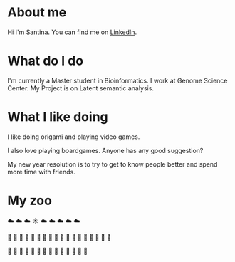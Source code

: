 # About me
Hi I'm Santina. You can find me on [LinkedIn](https://ca.linkedin.com/in/santinalin). 

# What do I do 

I'm currently a Master student in Bioinformatics. I work at Genome Science Center. My Project is on Latent semantic analysis. 

# What I like doing 

I like doing origami and playing video games. 

I also love playing boardgames. Anyone has any good suggestion? 

My new year resolution is to try to get to know people better and spend more time with friends. 

# My zoo

:cloud: :cloud: :cloud: :sunny: :cloud: :cloud: :cloud: :cloud: :cloud:

:boar: :boar: :boar: :boar: 
:dromedary_camel: :dromedary_camel: :dromedary_camel: :dromedary_camel: 
:ox: :ox: :ox: :ox:  :leopard: :leopard:
:snake: :snake: :snake: :snake: 

:sunflower: :evergreen_tree: :sunflower: :evergreen_tree:  :sunflower: :evergreen_tree:  :sunflower:
:tulip: :evergreen_tree: :tulip: :evergreen_tree:  :tulip: :evergreen_tree:  :tulip: